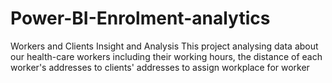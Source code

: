 # Power-BI-Enrolment-analytics
Workers and Clients Insight and Analysis
This project analysing data about our health-care workers including their working hours, the distance of each worker's addresses to clients' addresses to assign workplace for worker
